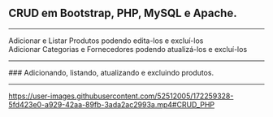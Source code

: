 ## CRUD em Bootstrap, PHP, MySQL e Apache.
<hr>
Adicionar e Listar Produtos podendo edita-los e excluí-los<br />
Adicionar Categorias e Fornecedores podendo atualizá-los e excluí-los
<hr>
### Adicionando, listando, atualizando e excluindo produtos.
<hr>

https://user-images.githubusercontent.com/52512005/172259328-5fd423e0-a929-42aa-89fb-3ada2ac2993a.mp4#CRUD_PHP

